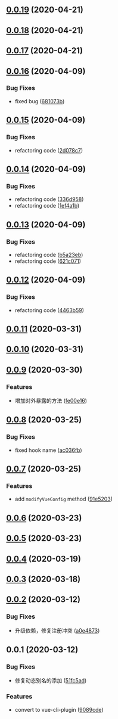 ## [0.0.19](https://github.com/MicroAppJS/vue-cli-plugin-microapp/compare/v0.0.18...v0.0.19) (2020-04-21)

## [0.0.18](https://github.com/MicroAppJS/vue-cli-plugin-microapp/compare/v0.0.16...v0.0.18) (2020-04-21)

## [0.0.17](https://github.com/MicroAppJS/vue-cli-plugin-microapp/compare/v0.0.16...v0.0.17) (2020-04-21)

## [0.0.16](https://github.com/MicroAppJS/vue-cli-plugin-microapp/compare/v0.0.15...v0.0.16) (2020-04-09)


### Bug Fixes

* fixed bug ([681073b](https://github.com/MicroAppJS/vue-cli-plugin-microapp/commit/681073b1a541c4adc7da18e5d89644e53a69a099))

## [0.0.15](https://github.com/MicroAppJS/vue-cli-plugin-microapp/compare/v0.0.14...v0.0.15) (2020-04-09)


### Bug Fixes

* refactoring code ([2d078c7](https://github.com/MicroAppJS/vue-cli-plugin-microapp/commit/2d078c7f0743961feb8c5930ab406cfc4247cbc1))

## [0.0.14](https://github.com/MicroAppJS/vue-cli-plugin-microapp/compare/v0.0.13...v0.0.14) (2020-04-09)


### Bug Fixes

* refactoring code ([336d958](https://github.com/MicroAppJS/vue-cli-plugin-microapp/commit/336d9582aebe0243d1983b6cf23c7f9e7394252f))
* refactoring code ([1ef4a1b](https://github.com/MicroAppJS/vue-cli-plugin-microapp/commit/1ef4a1bf9d173758b03c112247b2ce03d4d49ad4))

## [0.0.13](https://github.com/MicroAppJS/vue-cli-plugin-microapp/compare/v0.0.12...v0.0.13) (2020-04-09)


### Bug Fixes

* refactoring code ([b5a23eb](https://github.com/MicroAppJS/vue-cli-plugin-microapp/commit/b5a23ebcc1c7e62d3663120318c8a6207d4997e9))
* refactoring code ([621c071](https://github.com/MicroAppJS/vue-cli-plugin-microapp/commit/621c071bbf872aa15cf90fd1294e35fc8d811804))

## [0.0.12](https://github.com/MicroAppJS/vue-cli-plugin-microapp/compare/v0.0.11...v0.0.12) (2020-04-09)


### Bug Fixes

* refactoring code ([4463b59](https://github.com/MicroAppJS/vue-cli-plugin-microapp/commit/4463b590c6e39ee305c14d2faaf71e53aaba85d9))

## [0.0.11](https://github.com/MicroAppJS/vue-cli-plugin-microapp/compare/v0.0.10...v0.0.11) (2020-03-31)

## [0.0.10](https://github.com/MicroAppJS/vue-cli-plugin-microapp/compare/v0.0.9...v0.0.10) (2020-03-31)

## [0.0.9](https://github.com/MicroAppJS/vue-cli-plugin-microapp/compare/v0.0.8...v0.0.9) (2020-03-30)


### Features

* 增加对外暴露的方法 ([fe00e16](https://github.com/MicroAppJS/vue-cli-plugin-microapp/commit/fe00e16e53f0f883210903fa2917fdf38108295d))

## [0.0.8](https://github.com/MicroAppJS/vue-cli-plugin-microapp/compare/v0.0.7...v0.0.8) (2020-03-25)


### Bug Fixes

* fixed hook name ([ac036fb](https://github.com/MicroAppJS/vue-cli-plugin-microapp/commit/ac036fb834c9eba2628ff89eb3867b6082488bed))

## [0.0.7](https://github.com/MicroAppJS/vue-cli-plugin-microapp/compare/v0.0.6...v0.0.7) (2020-03-25)


### Features

* add `modifyVueConfig` method ([91e5203](https://github.com/MicroAppJS/vue-cli-plugin-microapp/commit/91e5203c713f5697b8cd98a76cb408c332a853f8))

## [0.0.6](https://github.com/MicroAppJS/vue-cli-plugin-microapp/compare/v0.0.5...v0.0.6) (2020-03-23)

## [0.0.5](https://github.com/MicroAppJS/vue-cli-plugin-microapp/compare/v0.0.4...v0.0.5) (2020-03-23)

## [0.0.4](https://github.com/MicroAppJS/vue-cli-plugin-microapp/compare/v0.0.3...v0.0.4) (2020-03-19)

## [0.0.3](https://github.com/MicroAppJS/vue-cli-plugin-microapp/compare/v0.0.2...v0.0.3) (2020-03-18)

## [0.0.2](https://github.com/MicroAppJS/vue-cli-plugin-microapp/compare/v0.0.1...v0.0.2) (2020-03-12)


### Bug Fixes

* 升级依赖，修复注册冲突 ([a0e4873](https://github.com/MicroAppJS/vue-cli-plugin-microapp/commit/a0e48737b69e16b415b80a5650dc0f58ab03d480))

## 0.0.1 (2020-03-12)


### Bug Fixes

* 修复动态别名的添加 ([51fc5ad](https://github.com/MicroAppJS/vue-cli-plugin-microapp/commit/51fc5adcb1419f9cf9c820aea92a2b8d5412abc4))


### Features

* convert to vue-cli-plugin ([9089cde](https://github.com/MicroAppJS/vue-cli-plugin-microapp/commit/9089cde110cad21f0340a7a78b4b5ad441070d95))

